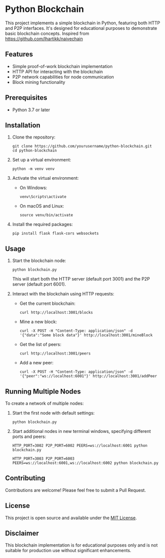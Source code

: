 # Python Blockchain

This project implements a simple blockchain in Python, featuring both HTTP and P2P interfaces. It's designed for educational purposes to demonstrate basic blockchain concepts. Inspired from https://github.com/lhartikk/naivechain

## Features

- Simple proof-of-work blockchain implementation
- HTTP API for interacting with the blockchain
- P2P network capabilities for node communication
- Block mining functionality

## Prerequisites

- Python 3.7 or later

## Installation

1. Clone the repository:
   ```
   git clone https://github.com/yourusername/python-blockchain.git
   cd python-blockchain
   ```

2. Set up a virtual environment:
   ```
   python -m venv venv
   ```

3. Activate the virtual environment:
   - On Windows:
     ```
     venv\Scripts\activate
     ```
   - On macOS and Linux:
     ```
     source venv/bin/activate
     ```

4. Install the required packages:
   ```
   pip install flask flask-cors websockets
   ```

## Usage

1. Start the blockchain node:
   ```
   python blockchain.py
   ```
   This will start both the HTTP server (default port 3001) and the P2P server (default port 6001).

2. Interact with the blockchain using HTTP requests:

   - Get the current blockchain:
     ```
     curl http://localhost:3001/blocks
     ```

   - Mine a new block:
     ```
     curl -X POST -H "Content-Type: application/json" -d '{"data":"Some block data"}' http://localhost:3001/mineBlock
     ```

   - Get the list of peers:
     ```
     curl http://localhost:3001/peers
     ```

   - Add a new peer:
     ```
     curl -X POST -H "Content-Type: application/json" -d '{"peer":"ws://localhost:6001"}' http://localhost:3001/addPeer
     ```

## Running Multiple Nodes

To create a network of multiple nodes:

1. Start the first node with default settings:
   ```
   python blockchain.py
   ```

2. Start additional nodes in new terminal windows, specifying different ports and peers:
   ```
   HTTP_PORT=3002 P2P_PORT=6002 PEERS=ws://localhost:6001 python blockchain.py
   ```
   ```
   HTTP_PORT=3003 P2P_PORT=6003 PEERS=ws://localhost:6001,ws://localhost:6002 python blockchain.py
   ```

## Contributing

Contributions are welcome! Please feel free to submit a Pull Request.

## License

This project is open source and available under the [MIT License](LICENSE).

## Disclaimer

This blockchain implementation is for educational purposes only and is not suitable for production use without significant enhancements.